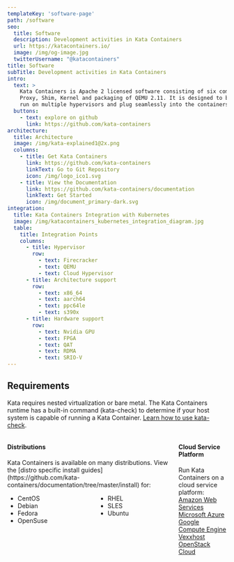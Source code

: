 ```yaml
---
templateKey: 'software-page'
path: /software
seo:
  title: Software
  description: Development activities in Kata Containers
  url: https://katacontainers.io/
  image: /img/og-image.jpg
  twitterUsername: "@katacontainers"
title: Software
subTitle: Development activities in Kata Containers
intro: 
  text: >
    Kata Containers is Apache 2 licensed software consisting of six components: Agent, Runtime, 
    Proxy, Shim, Kernel and packaging of QEMU 2.11. It is designed to be architecture agnostic, 
    run on multiple hypervisors and plug seamlessly into the containers ecosystem.
  buttons:
    - text: explore on github
      link: https://github.com/kata-containers
architecture:
  title: Architecture
  image: /img/kata-explained1@2x.png
  columns:
    - title: Get Kata Containers
      link: https://github.com/kata-containers
      linkText: Go to Git Repository
      icon: /img/logo_ico1.svg
    - title: View the Documentation
      link: https://github.com/kata-containers/documentation
      linkText: Get Started
      icon: /img/document_primary-dark.svg
integration:
  title: Kata Containers Integration with Kubernetes
  image: /img/katacontainers_kubernetes_integration_diagram.jpg
  table:
    title: Integration Points
    columns:
      - title: Hypervisor
        row:
          - text: Firecracker
          - text: QEMU
          - text: Cloud Hypervisor
      - title: Architecture support
        row:
          - text: x86_64
          - text: aarch64
          - text: ppc64le
          - text: s390x
      - title: Hardware support
        row:
          - text: Nvidia GPU
          - text: FPGA
          - text: QAT
          - text: RDMA
          - text: SRIO-V
---
```


## Requirements

Kata requires nested virtualization or bare metal. The Kata Containers runtime has a built-in command (kata-check) to 
determine if your host system is capable of running a Kata Container. [Learn how to use kata-check](http://bit.ly/katacheck).

<div class="columns">
  <div class="column">
    <div class="box is-primary-blue">
      <h4 class="box-title">Distributions</h4> 
      <div class="box-entry">
        Kata Containers is available on many distributions. View the [distro specific install guides](https://github.com/kata-containers/documentation/tree/master/install) for: <br /> 
        <div class="columns">
          <div class="column">
            <ul>
              <li>CentOS</li>
              <li>Debian</li>
              <li>Fedora</li>
              <li>OpenSuse</li>
            </ul>
          </div> 
          <div class="column">
            <ul>
              <li>RHEL</li>
              <li>SLES</li>
              <li>Ubuntu</li>
            </ul>
          </div>
        </div>
      </div> 
      <div class="box-actions"></div>
    </div>
  </div> 
  <div class="column">
    <div class="box is-primary-blue">
      <h4 class="box-title">Cloud Service Platform</h4> 
      <div class="box-entry">
        Run Kata Containers on a cloud service platform:
      <div class="columns">
        <div class="column">
          <a href="https://aws.amazon.com/" target="_blank">Amazon Web Services</a><br/> 
          <a href="https://azure.microsoft.com/" target="_blank">Microsoft Azure</a><br/> 
          <a href="https://cloud.google.com/compute/" target="_blank">Google Compute Engine</a><br/> 
          <a href="https://vexxhost.com/" target="_blank">Vexxhost OpenStack Cloud</a><br/>
          <br/><br/>
        </div>
      </div>
    </div> 
    <div class="box-actions"></div>
    </div>
  </div>
</div>

